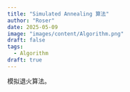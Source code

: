 ```yaml
---
title: "Simulated Annealing 算法"
author: "Roser"
date: 2025-05-09
image: "images/content/Algorithm.png"
draft: false
tags:
  - Algorithm
draft: true
---
```

模拟退火算法。